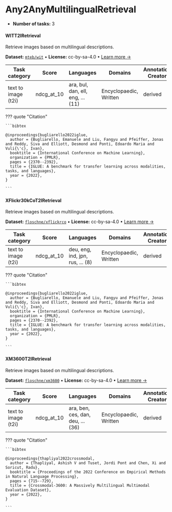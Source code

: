 
# Any2AnyMultilingualRetrieval

<!-- This document is auto-generated. Changes will be overwritten. Please change the generating script. -->

- **Number of tasks:** 3 

#### WITT2IRetrieval

Retrieve images based on multilingual descriptions.

**Dataset:** [`mteb/wit`](https://huggingface.co/datasets/mteb/wit) • **License:** cc-by-sa-4.0 • [Learn more →](https://proceedings.mlr.press/v162/bugliarello22a/bugliarello22a.pdf)

| Task category | Score | Languages | Domains | Annotations Creators | Sample Creation |
|-------|-------|-------|-------|-------|-------|
| text to image (t2i) | ndcg_at_10 | ara, bul, dan, ell, eng, ... (11) | Encyclopaedic, Written | derived | found |



??? quote "Citation"

    
    ```bibtex
    
    @inproceedings{bugliarello2022iglue,
      author = {Bugliarello, Emanuele and Liu, Fangyu and Pfeiffer, Jonas and Reddy, Siva and Elliott, Desmond and Ponti, Edoardo Maria and Vuli{\'c}, Ivan},
      booktitle = {International Conference on Machine Learning},
      organization = {PMLR},
      pages = {2370--2392},
      title = {IGLUE: A benchmark for transfer learning across modalities, tasks, and languages},
      year = {2022},
    }
    
    ```
    



#### XFlickr30kCoT2IRetrieval

Retrieve images based on multilingual descriptions.

**Dataset:** [`floschne/xflickrco`](https://huggingface.co/datasets/floschne/xflickrco) • **License:** cc-by-sa-4.0 • [Learn more →](https://proceedings.mlr.press/v162/bugliarello22a/bugliarello22a.pdf)

| Task category | Score | Languages | Domains | Annotations Creators | Sample Creation |
|-------|-------|-------|-------|-------|-------|
| text to image (t2i) | ndcg_at_10 | deu, eng, ind, jpn, rus, ... (8) | Encyclopaedic, Written | derived | found |



??? quote "Citation"

    
    ```bibtex
    
    @inproceedings{bugliarello2022iglue,
      author = {Bugliarello, Emanuele and Liu, Fangyu and Pfeiffer, Jonas and Reddy, Siva and Elliott, Desmond and Ponti, Edoardo Maria and Vuli{\'c}, Ivan},
      booktitle = {International Conference on Machine Learning},
      organization = {PMLR},
      pages = {2370--2392},
      title = {IGLUE: A benchmark for transfer learning across modalities, tasks, and languages},
      year = {2022},
    }
    
    ```
    



#### XM3600T2IRetrieval

Retrieve images based on multilingual descriptions.

**Dataset:** [`floschne/xm3600`](https://huggingface.co/datasets/floschne/xm3600) • **License:** cc-by-sa-4.0 • [Learn more →](https://aclanthology.org/2022.emnlp-main.45/)

| Task category | Score | Languages | Domains | Annotations Creators | Sample Creation |
|-------|-------|-------|-------|-------|-------|
| text to image (t2i) | ndcg_at_10 | ara, ben, ces, dan, deu, ... (36) | Encyclopaedic, Written | derived | found |



??? quote "Citation"

    
    ```bibtex
    
    @inproceedings{thapliyal2022crossmodal,
      author = {Thapliyal, Ashish V and Tuset, Jordi Pont and Chen, Xi and Soricut, Radu},
      booktitle = {Proceedings of the 2022 Conference on Empirical Methods in Natural Language Processing},
      pages = {715--729},
      title = {Crossmodal-3600: A Massively Multilingual Multimodal Evaluation Dataset},
      year = {2022},
    }
    
    ```
